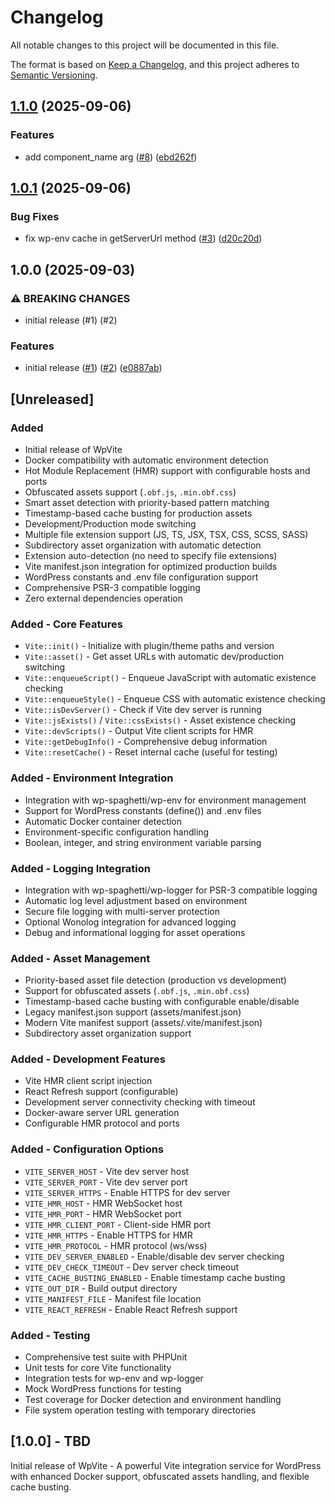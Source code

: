 # Changelog

All notable changes to this project will be documented in this file.

The format is based on [Keep a Changelog](https://keepachangelog.com/en/1.0.0/),
and this project adheres to [Semantic Versioning](https://semver.org/spec/v2.0.0.html).

## [1.1.0](https://github.com/wp-spaghetti/wp-vite/compare/v1.0.1...v1.1.0) (2025-09-06)

### Features

* add component_name arg ([#8](https://github.com/wp-spaghetti/wp-vite/issues/8)) ([ebd262f](https://github.com/wp-spaghetti/wp-vite/commit/ebd262f91a11b692f579522ced94ef184a8d2595))

## [1.0.1](https://github.com/wp-spaghetti/wp-vite/compare/v1.0.0...v1.0.1) (2025-09-06)

### Bug Fixes

* fix wp-env cache in getServerUrl method ([#3](https://github.com/wp-spaghetti/wp-vite/issues/3)) ([d20c20d](https://github.com/wp-spaghetti/wp-vite/commit/d20c20db82de0cc12f6a771451d6f480d94f6fc4))

## 1.0.0 (2025-09-03)

### ⚠ BREAKING CHANGES

* initial release (#1) (#2)

### Features

* initial release ([#1](https://github.com/wp-spaghetti/wp-vite/issues/1)) ([#2](https://github.com/wp-spaghetti/wp-vite/issues/2)) ([e0887ab](https://github.com/wp-spaghetti/wp-vite/commit/e0887abe96955339ebad1cec9e8f9bd90d8375ef))

## [Unreleased]

### Added
- Initial release of WpVite
- Docker compatibility with automatic environment detection
- Hot Module Replacement (HMR) support with configurable hosts and ports
- Obfuscated assets support (`.obf.js`, `.min.obf.css`)
- Smart asset detection with priority-based pattern matching
- Timestamp-based cache busting for production assets
- Development/Production mode switching
- Multiple file extension support (JS, TS, JSX, TSX, CSS, SCSS, SASS)
- Subdirectory asset organization with automatic detection
- Extension auto-detection (no need to specify file extensions)
- Vite manifest.json integration for optimized production builds
- WordPress constants and .env file configuration support
- Comprehensive PSR-3 compatible logging
- Zero external dependencies operation

### Added - Core Features
- `Vite::init()` - Initialize with plugin/theme paths and version
- `Vite::asset()` - Get asset URLs with automatic dev/production switching
- `Vite::enqueueScript()` - Enqueue JavaScript with automatic existence checking
- `Vite::enqueueStyle()` - Enqueue CSS with automatic existence checking
- `Vite::isDevServer()` - Check if Vite dev server is running
- `Vite::jsExists()` / `Vite::cssExists()` - Asset existence checking
- `Vite::devScripts()` - Output Vite client scripts for HMR
- `Vite::getDebugInfo()` - Comprehensive debug information
- `Vite::resetCache()` - Reset internal cache (useful for testing)

### Added - Environment Integration
- Integration with wp-spaghetti/wp-env for environment management
- Support for WordPress constants (define()) and .env files
- Automatic Docker container detection
- Environment-specific configuration handling
- Boolean, integer, and string environment variable parsing

### Added - Logging Integration  
- Integration with wp-spaghetti/wp-logger for PSR-3 compatible logging
- Automatic log level adjustment based on environment
- Secure file logging with multi-server protection
- Optional Wonolog integration for advanced logging
- Debug and informational logging for asset operations

### Added - Asset Management
- Priority-based asset file detection (production vs development)
- Support for obfuscated assets (`.obf.js`, `.min.obf.css`)
- Timestamp-based cache busting with configurable enable/disable
- Legacy manifest.json support (assets/manifest.json)
- Modern Vite manifest support (assets/.vite/manifest.json)
- Subdirectory asset organization support

### Added - Development Features
- Vite HMR client script injection
- React Refresh support (configurable)
- Development server connectivity checking with timeout
- Docker-aware server URL generation
- Configurable HMR protocol and ports

### Added - Configuration Options
- `VITE_SERVER_HOST` - Vite dev server host
- `VITE_SERVER_PORT` - Vite dev server port  
- `VITE_SERVER_HTTPS` - Enable HTTPS for dev server
- `VITE_HMR_HOST` - HMR WebSocket host
- `VITE_HMR_PORT` - HMR WebSocket port
- `VITE_HMR_CLIENT_PORT` - Client-side HMR port
- `VITE_HMR_HTTPS` - Enable HTTPS for HMR
- `VITE_HMR_PROTOCOL` - HMR protocol (ws/wss)
- `VITE_DEV_SERVER_ENABLED` - Enable/disable dev server checking
- `VITE_DEV_CHECK_TIMEOUT` - Dev server check timeout
- `VITE_CACHE_BUSTING_ENABLED` - Enable timestamp cache busting
- `VITE_OUT_DIR` - Build output directory
- `VITE_MANIFEST_FILE` - Manifest file location
- `VITE_REACT_REFRESH` - Enable React Refresh support

### Added - Testing
- Comprehensive test suite with PHPUnit
- Unit tests for core Vite functionality
- Integration tests for wp-env and wp-logger
- Mock WordPress functions for testing
- Test coverage for Docker detection and environment handling
- File system operation testing with temporary directories

## [1.0.0] - TBD

Initial release of WpVite - A powerful Vite integration service for WordPress with enhanced Docker support, obfuscated assets handling, and flexible cache busting.
